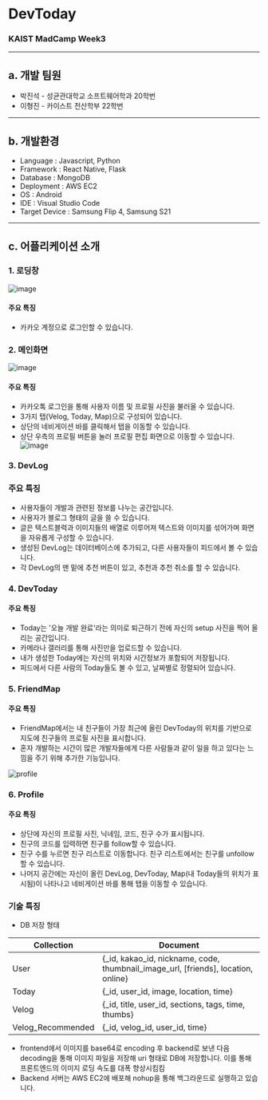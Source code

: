 # DevToday

### KAIST MadCamp Week3

---

## a. 개발 팀원

- 박진석 - 성균관대학교 소프트웨어학과 20학번
- 이형진 - 카이스트 전산학부 22학번

---

## b. 개발환경

- Language : Javascript, Python
- Framework : React Native, Flask
- Database : MongoDB
- Deployment : AWS EC2
- OS : Android
- IDE : Visual Studio Code
- Target Device : Samsung Flip 4, Samsung S21

---

## c. 어플리케이션 소개

### 1. 로딩창

![image](https://github.com/HYJP-KAIST-Madcamp-Week3/MadCamp3/assets/68769481/eeddac07-90e5-4567-82e3-96b9e1932cd1)

#### 주요 특징

- 카카오 계정으로 로그인할 수 있습니다.

### 2. 메인화면

![image](https://github.com/HYJP-KAIST-Madcamp-Week3/MadCamp3/assets/68769481/b61b8a87-73ad-4e1e-95e5-43f77c7f3a45)

#### 주요 특징

- 카카오톡 로그인을 통해 사용자 이름 및 프로필 사진을 불러올 수 있습니다.
- 3가지 탭(Velog, Today, Map)으로 구성되어 있습니다.
- 상단의 네비게이션 바를 클릭해서 탭을 이동할 수 있습니다.
- 상단 우측의 프로필 버튼을 눌러 프로필 편집 화면으로 이동할 수 있습니다.
![image](https://github.com/HYJP-KAIST-Madcamp-Week3/MadCamp3/assets/68769481/d9f3e730-8881-4ba3-8c52-bce16668cb43)

### 3. DevLog

### 주요 특징

- 사용자들이 개발과 관련된 정보를 나누는 공간입니다.
- 사용자가 블로그 형태의 글을 쓸 수 있습니다.
- 글은 텍스트블럭과 이미지들의 배열로 이루어져 텍스트와 이미지를 섞어가며 화면을 자유롭게 구성할 수 있습니다.
- 생성된 DevLog는 데이터베이스에 추가되고, 다른 사용자들이 피드에서 볼 수 있습니다.
- 각 DevLog의 맨 밑에 추천 버튼이 있고, 추천과 추천 취소를 할 수 있습니다.

### 4. DevToday

#### 주요 특징

- Today는 '오늘 개발 완료'라는 의미로 퇴근하기 전에 자신의 setup 사진을 찍어 올리는 공간입니다.
- 카메라나 갤러리를 통해 사진만을 업로드할 수 있습니다.
- 내가 생성한 Today에는 자신의 위치와 시간정보가 포함되어 저장됩니다.
- 피드에서 다른 사람의 Today들도 볼 수 있고, 날짜별로 정렬되어 있습니다.

### 5. FriendMap

#### 주요 특징

- FriendMap에서는 내 친구들이 가장 최근에 올린 DevToday의 위치를 기반으로 지도에 친구들의 프로필 사진을 표시합니다.
- 혼자 개발하는 시간이 많은 개발자들에게 다른 사람들과 같이 일을 하고 있다는 느낌을 주기 위해 추가한 기능입니다.



![profile](https://github.com/HYJP-KAIST-Madcamp-Week3/MadCamp3/assets/68769481/370d388b-bed1-45ad-b57f-b17c48a7ec19)


### 6. Profile

#### 주요 특징

- 상단에 자신의 프로필 사진, 닉네임, 코드, 친구 수가 표시됩니다.
- 친구의 코드를 입력하면 친구를 follow할 수 있습니다.
- 친구 수를 누르면 친구 리스트로 이동합니다. 친구 리스트에서는 친구를 unfollow할 수 있습니다.
- 나머지 공간에는 자신이 올린 DevLog, DevToday, Map(내 Today들의 위치가 표시됨)이 나타나고 네비게이션 바를 통해 탭을 이동할 수 있습니다.

### 기술 특징

- DB 저장 형태
  
|Collection|Document|
|------|--- |
|User|{_id, kakao_id, nickname, code, thumbnail_image_url, [friends], location, online} |
|Today|{_id, user_id, image, location, time} |
|Velog|{_id, title, user_id, sections, tags, time, thumbs} |
|Velog_Recommended|{_id, velog_id, user_id, time} |

- frontend에서 이미지를 base64로 encoding 후 backend로 보낸 다음 decoding을 통해 이미지 파일을 저장해 uri 형태로 DB에 저장합니다. 이를 통해 프론트엔드의 이미지 로딩 속도를 대폭 향상시킴킴
- Backend 서버는 AWS EC2에 배포해 nohup을 통해 백그라운드로 실행하고 있습니다.
